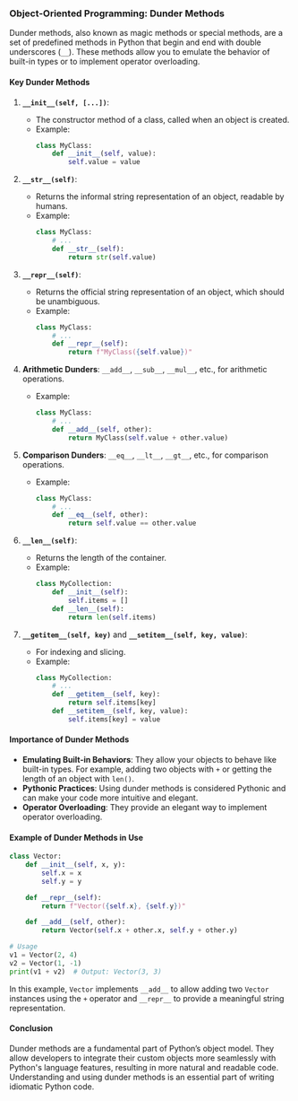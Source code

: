 ### Object-Oriented Programming: Dunder Methods

Dunder methods, also known as magic methods or special methods, are a set of predefined methods in Python that begin and end with double underscores (`__`). These methods allow you to emulate the behavior of built-in types or to implement operator overloading.

#### Key Dunder Methods

1. **`__init__(self, [...])`**:
   - The constructor method of a class, called when an object is created.
   - Example:
     ```python
     class MyClass:
         def __init__(self, value):
             self.value = value
     ```

2. **`__str__(self)`**:
   - Returns the informal string representation of an object, readable by humans.
   - Example:
     ```python
     class MyClass:
         # ...
         def __str__(self):
             return str(self.value)
     ```

3. **`__repr__(self)`**:
   - Returns the official string representation of an object, which should be unambiguous.
   - Example:
     ```python
     class MyClass:
         # ...
         def __repr__(self):
             return f"MyClass({self.value})"
     ```

4. **Arithmetic Dunders**: `__add__`, `__sub__`, `__mul__`, etc., for arithmetic operations.
   - Example:
     ```python
     class MyClass:
         # ...
         def __add__(self, other):
             return MyClass(self.value + other.value)
     ```

5. **Comparison Dunders**: `__eq__`, `__lt__`, `__gt__`, etc., for comparison operations.
   - Example:
     ```python
     class MyClass:
         # ...
         def __eq__(self, other):
             return self.value == other.value
     ```

6. **`__len__(self)`**:
   - Returns the length of the container.
   - Example:
     ```python
     class MyCollection:
         def __init__(self):
             self.items = []
         def __len__(self):
             return len(self.items)
     ```

7. **`__getitem__(self, key)`** and **`__setitem__(self, key, value)`**:
   - For indexing and slicing.
   - Example:
     ```python
     class MyCollection:
         # ...
         def __getitem__(self, key):
             return self.items[key]
         def __setitem__(self, key, value):
             self.items[key] = value
     ```

#### Importance of Dunder Methods

- **Emulating Built-in Behaviors**: They allow your objects to behave like built-in types. For example, adding two objects with `+` or getting the length of an object with `len()`.
- **Pythonic Practices**: Using dunder methods is considered Pythonic and can make your code more intuitive and elegant.
- **Operator Overloading**: They provide an elegant way to implement operator overloading.

#### Example of Dunder Methods in Use

```python
class Vector:
    def __init__(self, x, y):
        self.x = x
        self.y = y

    def __repr__(self):
        return f"Vector({self.x}, {self.y})"

    def __add__(self, other):
        return Vector(self.x + other.x, self.y + other.y)

# Usage
v1 = Vector(2, 4)
v2 = Vector(1, -1)
print(v1 + v2)  # Output: Vector(3, 3)
```

In this example, `Vector` implements `__add__` to allow adding two `Vector` instances using the `+` operator and `__repr__` to provide a meaningful string representation.

#### Conclusion

Dunder methods are a fundamental part of Python’s object model. They allow developers to integrate their custom objects more seamlessly with Python's language features, resulting in more natural and readable code. Understanding and using dunder methods is an essential part of writing idiomatic Python code.